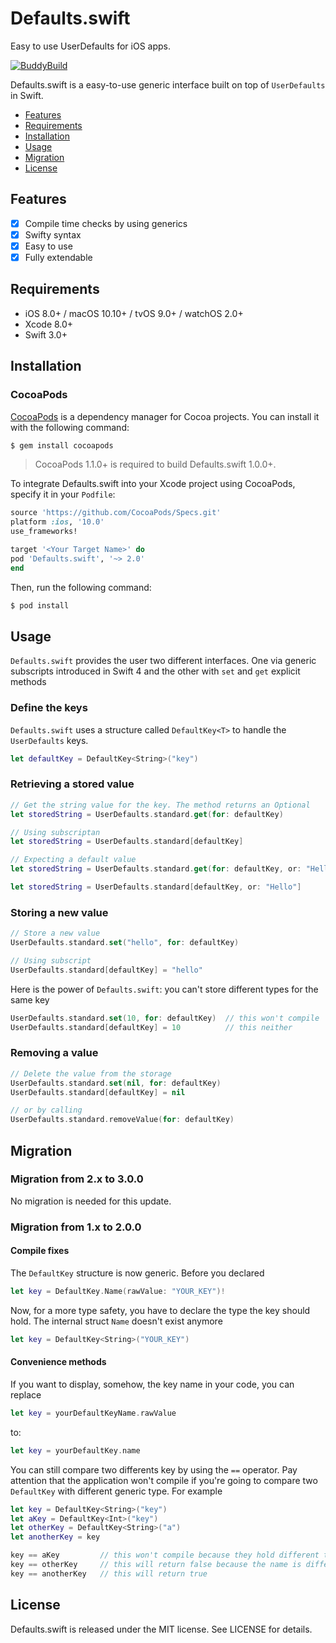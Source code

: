 # Defaults.swift
Easy to use UserDefaults for iOS apps.

[![BuddyBuild](https://dashboard.buddybuild.com/api/statusImage?appID=5805ce90187d20010067a129&branch=master&build=latest)](https://dashboard.buddybuild.com/apps/5805ce90187d20010067a129/build/latest)

Defaults.swift is a easy-to-use generic interface built on top of `UserDefaults` in Swift.

- [Features](#features)
- [Requirements](#requirements)
- [Installation](#installation)
- [Usage](#usage)
- [Migration](#migration)
- [License](#license)

## Features

- [x] Compile time checks by using generics
- [x] Swifty syntax
- [x] Easy to use
- [x] Fully extendable

## Requirements

- iOS 8.0+ / macOS 10.10+ / tvOS 9.0+ / watchOS 2.0+
- Xcode 8.0+
- Swift 3.0+

## Installation

### CocoaPods

[CocoaPods](http://cocoapods.org) is a dependency manager for Cocoa projects. You can install it with the following command:

```bash
$ gem install cocoapods
```

> CocoaPods 1.1.0+ is required to build Defaults.swift 1.0.0+.

To integrate Defaults.swift into your Xcode project using CocoaPods, specify it in your `Podfile`:

```ruby
source 'https://github.com/CocoaPods/Specs.git'
platform :ios, '10.0'
use_frameworks!

target '<Your Target Name>' do
pod 'Defaults.swift', '~> 2.0'
end
```

Then, run the following command:

```bash
$ pod install
```

## Usage

`Defaults.swift` provides the user two different interfaces.
One via generic subscripts introduced in Swift 4 and the other with `set` and `get` explicit methods

### Define the keys

`Defaults.swift` uses a structure called `DefaultKey<T>` to handle the `UserDefaults` keys.

```swift
let defaultKey = DefaultKey<String>("key")
```

### Retrieving a stored value

```swift
// Get the string value for the key. The method returns an Optional
let storedString = UserDefaults.standard.get(for: defaultKey)

// Using subscriptan
let storedString = UserDefaults.standard[defaultKey]

// Expecting a default value
let storedString = UserDefaults.standard.get(for: defaultKey, or: "Hello")

let storedString = UserDefaults.standard[defaultKey, or: "Hello"]
```

### Storing a new value

```swift
// Store a new value
UserDefaults.standard.set("hello", for: defaultKey)

// Using subscript
UserDefaults.standard[defaultKey] = "hello"
```

Here is the power of `Defaults.swift`: you can't store different types for the same key
```swift
UserDefaults.standard.set(10, for: defaultKey)  // this won't compile
UserDefaults.standard[defaultKey] = 10          // this neither
```

### Removing a value

```swift
// Delete the value from the storage
UserDefaults.standard.set(nil, for: defaultKey)
UserDefaults.standard[defaultKey] = nil

// or by calling
UserDefaults.standard.removeValue(for: defaultKey)
```

## Migration

### Migration from 2.x to 3.0.0
No migration is needed for this update.

### Migration from 1.x to 2.0.0

#### Compile fixes
The `DefaultKey` structure is now generic. Before you declared

```swift
let key = DefaultKey.Name(rawValue: "YOUR_KEY")!
```

Now, for a more type safety, you have to declare the type the key should hold.
The internal struct `Name` doesn't exist anymore
```swift
let key = DefaultKey<String>("YOUR_KEY")
```

#### Convenience methods
If you want to display, somehow, the key name in your code, you can replace

```swift
let key = yourDefaultKeyName.rawValue
```

to:
```swift
let key = yourDefaultKey.name
```

You can still compare two differents key by using the `==` operator.
Pay attention that the application won't compile if you're going to compare two
`DefaultKey` with different generic type. For example

```swift
let key = DefaultKey<String>("key")
let aKey = DefaultKey<Int>("key")
let otherKey = DefaultKey<String>("a")
let anotherKey = key

key == aKey         // this won't compile because they hold different types
key == otherKey     // this will return false because the name is different
key == anotherKey   // this will return true
```

## License

Defaults.swift is released under the MIT license. See LICENSE for details.
